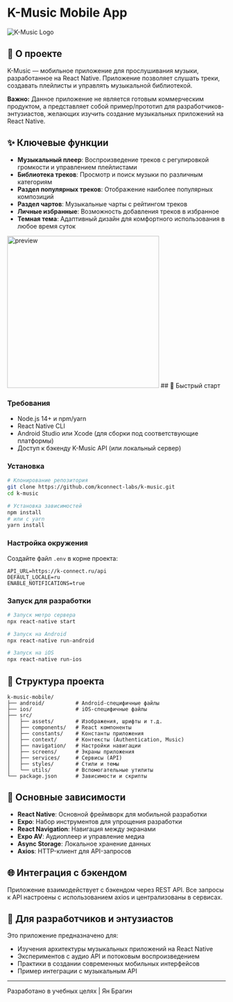 # K-Music Mobile App

![K-Music Logo](https://k-connect.ru/icon-192.png)


## 🌟 О проекте

K-Music — мобильное приложение для прослушивания музыки, разработанное на React Native. Приложение позволяет слушать треки, создавать плейлисты и управлять музыкальной библиотекой. 

**Важно:** Данное приложение не является готовым коммерческим продуктом, а представляет собой пример/прототип для разработчиков-энтузиастов, желающих изучить создание музыкальных приложений на React Native.

## ✨ Ключевые функции

- **Музыкальный плеер**: Воспроизведение треков с регулировкой громкости и управлением плейлистами
- **Библиотека треков**: Просмотр и поиск музыки по различным категориям
- **Раздел популярных треков**: Отображение наиболее популярных композиций
- **Раздел чартов**: Музыкальные чарты с рейтингом треков
- **Личные избранные**: Возможность добавления треков в избранное
- **Темная тема**: Адаптивный дизайн для комфортного использования в любое время суток
<img src="https://k-connect.ru/static/uploads/post/1603/photo_2025-04-26_00.04.33.jpeg" alt="preview" height="350">
## 🚀 Быстрый старт

### Требования

- Node.js 14+ и npm/yarn
- React Native CLI
- Android Studio или Xcode (для сборки под соответствующие платформы)
- Доступ к бэкенду K-Music API (или локальный сервер)

### Установка

```bash
# Клонирование репозитория
git clone https://github.com/kconnect-labs/k-music.git
cd k-music

# Установка зависимостей
npm install
# или с yarn
yarn install
```

### Настройка окружения

Создайте файл `.env` в корне проекта:

```
API_URL=https://k-connect.ru/api
DEFAULT_LOCALE=ru
ENABLE_NOTIFICATIONS=true
```

### Запуск для разработки

```bash
# Запуск метро сервера
npx react-native start

# Запуск на Android
npx react-native run-android

# Запуск на iOS
npx react-native run-ios
```

## 📁 Структура проекта

```
k-music-mobile/
├── android/          # Android-специфичные файлы
├── ios/              # iOS-специфичные файлы
├── src/
│   ├── assets/       # Изображения, шрифты и т.д.
│   ├── components/   # React компоненты
│   ├── constants/    # Константы приложения
│   ├── context/      # Контексты (Authentication, Music)
│   ├── navigation/   # Настройки навигации
│   ├── screens/      # Экраны приложения
│   ├── services/     # Сервисы (API)
│   ├── styles/       # Стили и темы
│   └── utils/        # Вспомогательные утилиты
└── package.json      # Зависимости и скрипты
```

## 🔧 Основные зависимости

- **React Native**: Основной фреймворк для мобильной разработки
- **Expo**: Набор инструментов для упрощения разработки
- **React Navigation**: Навигация между экранами
- **Expo AV**: Аудиоплеер и управление медиа
- **Async Storage**: Локальное хранение данных
- **Axios**: HTTP-клиент для API-запросов

## 🌐 Интеграция с бэкендом

Приложение взаимодействует с бэкендом через REST API. Все запросы к API настроены с использованием axios и централизованы в сервисах.

## 🎯 Для разработчиков и энтузиастов

Это приложение предназначено для:
- Изучения архитектуры музыкальных приложений на React Native
- Экспериментов с аудио API и потоковым воспроизведением
- Практики в создании современных мобильных интерфейсов
- Пример интеграции с музыкальным API


---

Разработано в учебных целях | Ян Брагин
